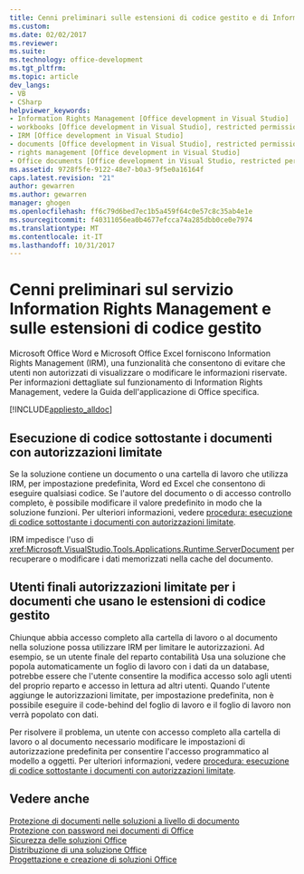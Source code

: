 ```yaml
---
title: Cenni preliminari sulle estensioni di codice gestito e di Information Rights Management | Documenti Microsoft
ms.custom: 
ms.date: 02/02/2017
ms.reviewer: 
ms.suite: 
ms.technology: office-development
ms.tgt_pltfrm: 
ms.topic: article
dev_langs:
- VB
- CSharp
helpviewer_keywords:
- Information Rights Management [Office development in Visual Studio]
- workbooks [Office development in Visual Studio], restricted permissions
- IRM [Office development in Visual Studio]
- documents [Office development in Visual Studio], restricted permissions
- rights management [Office development in Visual Studio]
- Office documents [Office development in Visual Studio, restricted permissions
ms.assetid: 9728f5fe-9122-48e7-b0a3-9f5e0a16164f
caps.latest.revision: "21"
author: gewarren
ms.author: gewarren
manager: ghogen
ms.openlocfilehash: ff6c79d6bed7ec1b5a459f64c0e57c8c35ab4e1e
ms.sourcegitcommit: f40311056ea0b4677efcca74a285dbb0ce0e7974
ms.translationtype: MT
ms.contentlocale: it-IT
ms.lasthandoff: 10/31/2017
---
```

# <a name="information-rights-management-and-managed-code-extensions-overview"></a>Cenni preliminari sul servizio Information Rights Management e sulle estensioni di codice gestito
  Microsoft Office Word e Microsoft Office Excel forniscono Information Rights Management (IRM), una funzionalità che consentono di evitare che utenti non autorizzati di visualizzare o modificare le informazioni riservate. Per informazioni dettagliate sul funzionamento di Information Rights Management, vedere la Guida dell'applicazione di Office specifica.  
  
 [!INCLUDE[appliesto_alldoc](../vsto/includes/appliesto-alldoc-md.md)]  
  
## <a name="running-code-behind-documents-with-restricted-permissions"></a>Esecuzione di codice sottostante i documenti con autorizzazioni limitate  
 Se la soluzione contiene un documento o una cartella di lavoro che utilizza IRM, per impostazione predefinita, Word ed Excel che consentono di eseguire qualsiasi codice. Se l'autore del documento o di accesso controllo completo, è possibile modificare il valore predefinito in modo che la soluzione funzioni. Per ulteriori informazioni, vedere [procedura: esecuzione di codice sottostante i documenti con autorizzazioni limitate](../vsto/how-to-permit-code-to-run-behind-documents-with-restricted-permissions.md).  
  
 IRM impedisce l'uso di <xref:Microsoft.VisualStudio.Tools.Applications.Runtime.ServerDocument> per recuperare o modificare i dati memorizzati nella cache del documento.  
  
## <a name="end-users-restricting-permissions-to-documents-that-use-managed-code-extensions"></a>Utenti finali autorizzazioni limitate per i documenti che usano le estensioni di codice gestito  
 Chiunque abbia accesso completo alla cartella di lavoro o al documento nella soluzione possa utilizzare IRM per limitare le autorizzazioni. Ad esempio, se un utente finale del reparto contabilità Usa una soluzione che popola automaticamente un foglio di lavoro con i dati da un database, potrebbe essere che l'utente consentire la modifica accesso solo agli utenti del proprio reparto e accesso in lettura ad altri utenti. Quando l'utente aggiunge le autorizzazioni limitate, per impostazione predefinita, non è possibile eseguire il code-behind del foglio di lavoro e il foglio di lavoro non verrà popolato con dati.  
  
 Per risolvere il problema, un utente con accesso completo alla cartella di lavoro o al documento necessario modificare le impostazioni di autorizzazione predefinita per consentire l'accesso programmatico al modello a oggetti. Per ulteriori informazioni, vedere [procedura: esecuzione di codice sottostante i documenti con autorizzazioni limitate](../vsto/how-to-permit-code-to-run-behind-documents-with-restricted-permissions.md).  
  
## <a name="see-also"></a>Vedere anche  
 [Protezione di documenti nelle soluzioni a livello di documento](../vsto/document-protection-in-document-level-solutions.md)   
 [Protezione con password nei documenti di Office](../vsto/password-protection-on-office-documents.md)   
 [Sicurezza delle soluzioni Office](../vsto/securing-office-solutions.md)   
 [Distribuzione di una soluzione Office](../vsto/deploying-an-office-solution.md)   
 [Progettazione e creazione di soluzioni Office](../vsto/designing-and-creating-office-solutions.md)  
  
  